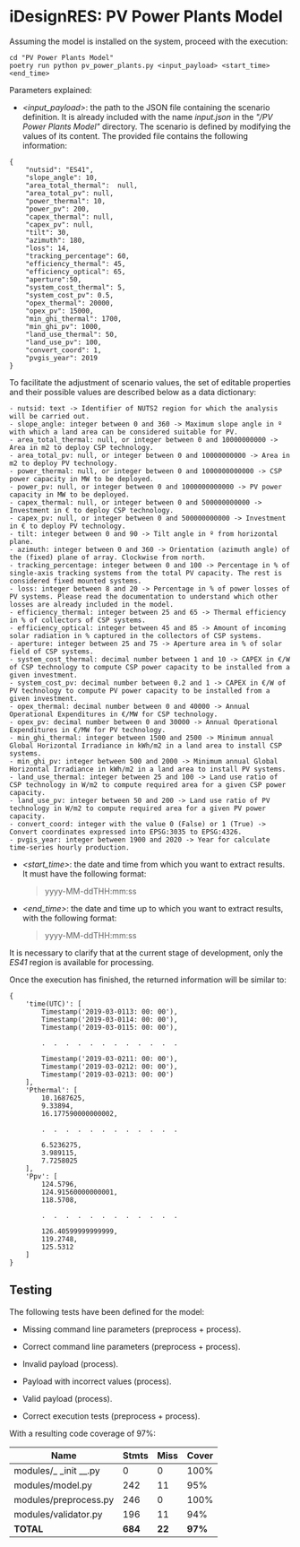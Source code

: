 # iDesignRES: PV Power Plants Model

Assuming the model is installed on the system, proceed with the execution:

```
cd "PV Power Plants Model"
poetry run python pv_power_plants.py <input_payload> <start_time> <end_time>
```

Parameters explained:

- *<input_payload>*: the path to the JSON file containing the scenario definition. It is already included with the name *input.json* in the *"/PV Power Plants Model"* directory. The scenario is defined by modifying the values ​​of its content. The provided file contains the following information:

```
{
    "nutsid": "ES41",
    "slope_angle": 10,
    "area_total_thermal":  null,
    "area_total_pv": null,
    "power_thermal": 10,
    "power_pv": 200,
    "capex_thermal": null,
    "capex_pv": null,
    "tilt": 30,
    "azimuth": 180,
    "loss": 14,
    "tracking_percentage": 60,
    "efficiency_thermal": 45,
    "efficiency_optical": 65,
    "aperture":50,
    "system_cost_thermal": 5,
    "system_cost_pv": 0.5,
    "opex_thermal": 20000,
    "opex_pv": 15000,
    "min_ghi_thermal": 1700,
    "min_ghi_pv": 1000,
    "land_use_thermal": 50,
    "land_use_pv": 100,
    "convert_coord": 1,
    "pvgis_year": 2019
}
```

To facilitate the adjustment of scenario values, the set of editable properties and their possible values ​​are described below as a data dictionary:

```
- nutsid: text -> Identifier of NUTS2 region for which the analysis will be carried out.
- slope_angle: integer between 0 and 360 -> Maximum slope angle in º with which a land area can be considered suitable for PV.
- area_total_thermal: null, or integer between 0 and 10000000000 -> Area in m2 to deploy CSP technology. 
- area_total_pv: null, or integer between 0 and 10000000000 -> Area in m2 to deploy PV technology.
- power_thermal: null, or integer between 0 and 1000000000000 -> CSP power capacity in MW to be deployed.
- power_pv: null, or integer between 0 and 1000000000000 -> PV power capacity in MW to be deployed.
- capex_thermal: null, or integer between 0 and 500000000000 -> Investment in € to deploy CSP technology.
- capex_pv: null, or integer between 0 and 500000000000 -> Investment in € to deploy PV technology.
- tilt: integer between 0 and 90 -> Tilt angle in º from horizontal plane.
- azimuth: integer between 0 and 360 -> Orientation (azimuth angle) of the (fixed) plane of array. Clockwise from north.
- tracking_percentage: integer between 0 and 100 -> Percentage in % of single-axis tracking systems from the total PV capacity. The rest is considered fixed mounted systems.
- loss: integer between 8 and 20 -> Percentage in % of power losses of PV systems. Please read the documentation to understand which other losses are already included in the model.
- efficiency_thermal: integer between 25 and 65 -> Thermal efficiency in % of collectors of CSP systems.
- efficiency_optical: integer between 45 and 85 -> Amount of incoming solar radiation in % captured in the collectors of CSP systems.
- aperture: integer between 25 and 75 -> Aperture area in % of solar field of CSP systems.
- system_cost_thermal: decimal number between 1 and 10 -> CAPEX in €/W of CSP technology to compute CSP power capacity to be installed from a given investment.
- system_cost_pv: decimal number between 0.2 and 1 -> CAPEX in €/W of PV technology to compute PV power capacity to be installed from a given investment.
- opex_thermal: decimal number between 0 and 40000 -> Annual Operational Expenditures in €/MW for CSP technology.
- opex_pv: decimal number between 0 and 30000 -> Annual Operational Expenditures in €/MW for PV technology.
- min_ghi_thermal: integer between 1500 and 2500 -> Minimum annual Global Horizontal Irradiance in kWh/m2 in a land area to install CSP systems.
- min_ghi_pv: integer between 500 and 2000 -> Minimum annual Global Horizontal Irradiance in kWh/m2 in a land area to install PV systems.
- land_use_thermal: integer between 25 and 100 -> Land use ratio of CSP technology in W/m2 to compute required area for a given CSP power capacity.
- land_use_pv: integer between 50 and 200 -> Land use ratio of PV technology in W/m2 to compute required area for a given PV power capacity.
- convert_coord: integer with the value 0 (False) or 1 (True) -> Convert coordinates expressed into EPSG:3035 to EPSG:4326.
- pvgis_year: integer between 1900 and 2020 -> Year for calculate time-series hourly production.
```

- *<start_time>*: the date and time from which you want to extract results. It must have the following format:
  
  > yyyy-MM-ddTHH:mm:ss

- *<end_time>*: the date and time up to which you want to extract results, with the following format:
  
  > yyyy-MM-ddTHH:mm:ss

It is necessary to clarify that at the current stage of development, only the *ES41* region is available for processing.

Once the execution has finished, the returned information will be similar to:

```
{
    'time(UTC)': [
        Timestamp('2019-03-0113: 00: 00'),
        Timestamp('2019-03-0114: 00: 00'),
        Timestamp('2019-03-0115: 00: 00'),

        .  .  .  .  .  .  .  .  .  .  .  .

        Timestamp('2019-03-0211: 00: 00'),
        Timestamp('2019-03-0212: 00: 00'),
        Timestamp('2019-03-0213: 00: 00')
    ],
    'Pthermal': [
        10.1687625,
        9.33894,
        16.177590000000002,

        .  .  .  .  .  .  .  .  .  .  .  .

        6.5236275,
        3.989115,
        7.7258025
    ],
    'Ppv': [
        124.5796,
        124.91560000000001,
        118.5708,

        .  .  .  .  .  .  .  .  .  .  .  .

        126.40599999999999,
        119.2748,
        125.5312
    ]
}
```

## Testing

The following tests have been defined for the model:

- Missing command line parameters (preprocess + process).

- Correct command line parameters (preprocess + process).

- Invalid payload (process).

- Payload with incorrect values (process).

- Valid payload (process).

- Correct execution tests (preprocess + process).

With a resulting code coverage of 97%:

| Name                  | Stmts   | Miss   | Cover   |
| --------------------- | ------- | ------ | ------- |
| modules/_ _init __.py | 0       | 0      | 100%    |
| modules/model.py      | 242     | 11     | 95%     |
| modules/preprocess.py | 246     | 0      | 100%    |
| modules/validator.py  | 196     | 11     | 94%     |
| **TOTAL**             | **684** | **22** | **97%** |